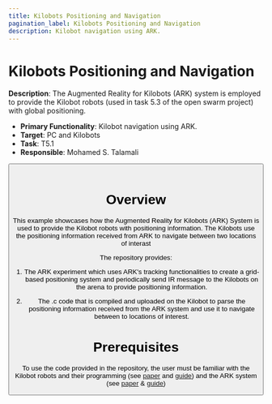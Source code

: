 ```yaml
---
title: Kilobots Positioning and Navigation
pagination_label: Kilobots Positioning and Navigation
description: Kilobot navigation using ARK.
---
```


# Kilobots Positioning and Navigation

**Description**: The Augmented Reality for Kilobots (ARK) system is employed to provide the Kilobot robots (used in task 5.3 of the open swarm project) with global positioning.

* **Primary Functionality**: Kilobot navigation using ARK.
* **Target**: PC and Kilobots
* **Task**: T5.1
* **Responsible**: Mohamed S. Talamali

<Button label="🔗 mstalamali/Kilobots-Positioning-and-Navigation repository" link="https://github.com/mstalamali/Kilobots-Positioning-and-Navigation" block /><br />

# Overview

This example showcases how the Augmented Reality for Kilobots (ARK) System is used to provide the Kilobot robots with positioning information. The Kilobots use the positioning information received from ARK to navigate between two locations of interast

The repository provides:

1. The ARK experiment which uses ARK's tracking functionalities to create a grid-based positioning system and periodically send IR message to the Kilobots on the arena to provide positioning information.

2. The .c code that is compiled and uploaded on the Kilobot to parse the positioning information received from the ARK system and use it to navigate between to locations of interest.


# Prerequisites

To use the code provided in the repository, the user must be familiar with the Kilobot robots and their programming (see [paper](https://ieeexplore.ieee.org/abstract/document/6224638) and [guide](https://www.giovannireina.com/kilowiki/index.php?title=Getting_Started:_How_to_work_with_kilobots)) and the ARK system (see [paper](https://ieeexplore.ieee.org/document/7915692) & [guide](https://www.giovannireina.com/kilowiki/index.php?title=Getting_started_on_ARK))

